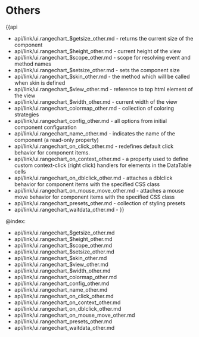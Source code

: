 Others
=======

{{api
- api/link/ui.rangechart_$getsize_other.md - returns the current size of the component
- api/link/ui.rangechart_$height_other.md - current height of the view
- api/link/ui.rangechart_$scope_other.md - scope for resolving event and method names
- api/link/ui.rangechart_$setsize_other.md - sets the component size
- api/link/ui.rangechart_$skin_other.md - the method which will be called when skin is defined
- api/link/ui.rangechart_$view_other.md - reference to top html element of the view
- api/link/ui.rangechart_$width_other.md - current width of the view
- api/link/ui.rangechart_colormap_other.md - collection of coloring strategies
- api/link/ui.rangechart_config_other.md - all options from initial component configuration
- api/link/ui.rangechart_name_other.md - indicates the name of the component (a read-only property)
- api/link/ui.rangechart_on_click_other.md - redefines default click behavior for component items.
- api/link/ui.rangechart_on_context_other.md - a property used to define custom context-click (right click) handlers for elements in the DataTable cells<br>
- api/link/ui.rangechart_on_dblclick_other.md - attaches a dblclick behavior for component items with the specified CSS class
- api/link/ui.rangechart_on_mouse_move_other.md - attaches a mouse move behavior for component items with the specified CSS class
- api/link/ui.rangechart_presets_other.md - collection of styling presets
- api/link/ui.rangechart_waitdata_other.md - 
}}

@index:
- api/link/ui.rangechart_$getsize_other.md
- api/link/ui.rangechart_$height_other.md
- api/link/ui.rangechart_$scope_other.md
- api/link/ui.rangechart_$setsize_other.md
- api/link/ui.rangechart_$skin_other.md
- api/link/ui.rangechart_$view_other.md
- api/link/ui.rangechart_$width_other.md
- api/link/ui.rangechart_colormap_other.md
- api/link/ui.rangechart_config_other.md
- api/link/ui.rangechart_name_other.md
- api/link/ui.rangechart_on_click_other.md
- api/link/ui.rangechart_on_context_other.md
- api/link/ui.rangechart_on_dblclick_other.md
- api/link/ui.rangechart_on_mouse_move_other.md
- api/link/ui.rangechart_presets_other.md
- api/link/ui.rangechart_waitdata_other.md


